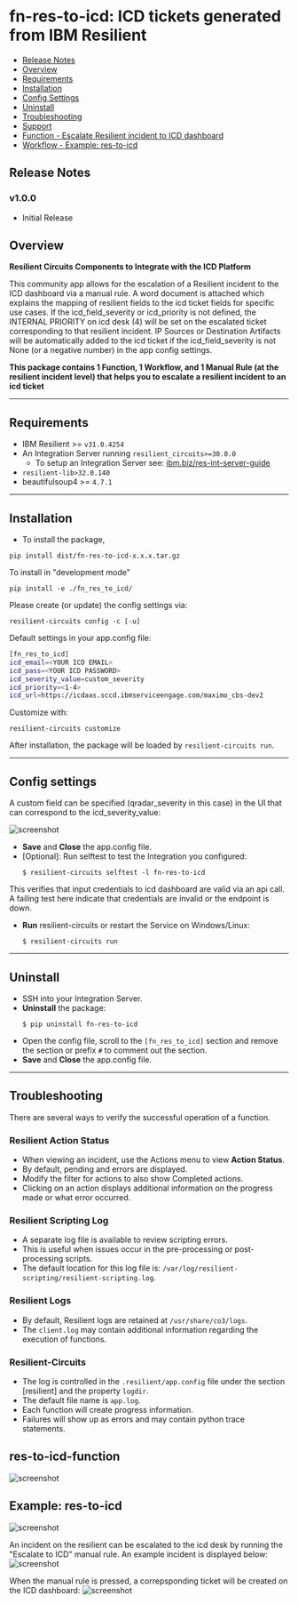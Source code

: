 # fn-res-to-icd: ICD tickets generated from IBM Resilient

- [Release Notes](#release-notes)
- [Overview](#overview)
- [Requirements](#requirements)
- [Installation](#installation)
- [Config Settings](#config-settings)
- [Uninstall](#uninstall)
- [Troubleshooting](#troubleshooting)
- [Support](#support)
- [Function - Escalate Resilient incident to ICD dashboard](#function---res-to-icd-function)
- [Workflow - Example: res-to-icd](#workflow---example:res-to-icd)

## Release Notes
<!--
  Specify all changes in this release. Do not remove the release 
  notes of a previous release
-->
### v1.0.0
* Initial Release

## Overview
<!--
  Provide a high-level description of the function itself and its remote software or application.
  The text below is parsed from the "description" and "long_description" attributes in the setup.py file
-->
**Resilient Circuits Components to Integrate with the ICD Platform**

This community app allows for the escalation of a Resilient incident to the ICD dashboard via a manual rule. A word document is attached which explains the mapping of resilient fields to the icd ticket fields for specific use cases. If the icd_field_severity or icd_priority is not defined, the INTERNAL PRIORITY on icd desk (4) will be set on the escalated ticket corresponding to that resilient incident. IP Sources or Destination Artifacts will be automatically added to the icd ticket if the icd_field_severity is not None (or a negative number) in the app config settings.

**This package contains 1 Function, 1 Workflow, and 1 Manual Rule (at the resilient incident level) that helps you to escalate a resilient incident to an icd ticket**

---
## Requirements
<!--
  List any Requirements 
-->
* IBM Resilient >= `v31.0.4254`
* An Integration Server running `resilient_circuits>=30.0.0`
  * To setup an Integration Server see: [ibm.biz/res-int-server-guide](https://ibm.biz/res-int-server-guide)
* `resilient-lib>32.0.140`
* beautifulsoup4 >= `4.7.1`

---
## Installation

* To install the package,

`pip install dist/fn-res-to-icd-x.x.x.tar.gz`

To install in "development mode"

`pip install -e ./fn_res_to_icd/`

Please create (or update) the config settings via:

`resilient-circuits config -c [-u]`

Default settings in your app.config file:

```bash
[fn_res_to_icd]
icd_email=<YOUR ICD EMAIL>
icd_pass=<YOUR ICD PASSWORD>
icd_severity_value=custom_severity
icd_priority=<1-4>
icd_url=https://icdaas.sccd.ibmserviceengage.com/maximo_cbs-dev2
```

Customize with:

`resilient-circuits customize`

After installation, the package will be loaded by `resilient-circuits run`.

---

## Config settings

A custom field can be specified (qradar_severity in this case) in the UI that can correspond to the icd_severity_value:

![screenshot](./screenshots/4.png)

* **Save** and **Close** the app.config file.
* [Optional]: Run selftest to test the Integration you configured:
  ```
  $ resilient-circuits selftest -l fn-res-to-icd 
  ```
This verifies that input credentials to icd dashboard are valid via an api call. A failing test here indicate that credentials are invalid or the endpoint is down.
* **Run** resilient-circuits or restart the Service on Windows/Linux:
  ```
  $ resilient-circuits run
  ```

---
## Uninstall
* SSH into your Integration Server.
* **Uninstall** the package:
  ```
  $ pip uninstall fn-res-to-icd
  ```
* Open the config file, scroll to the `[fn_res_to_icd]` section and remove the section or prefix `#` to comment out the section.
* **Save** and **Close** the app.config file.

---
## Troubleshooting
There are several ways to verify the successful operation of a function.

### Resilient Action Status
* When viewing an incident, use the Actions menu to view **Action Status**.
* By default, pending and errors are displayed.
* Modify the filter for actions to also show Completed actions.
* Clicking on an action displays additional information on the progress made or what error occurred.

### Resilient Scripting Log
* A separate log file is available to review scripting errors.
* This is useful when issues occur in the pre-processing or post-processing scripts.
* The default location for this log file is: `/var/log/resilient-scripting/resilient-scripting.log`.

### Resilient Logs
* By default, Resilient logs are retained at `/usr/share/co3/logs`.
* The `client.log` may contain additional information regarding the execution of functions.

### Resilient-Circuits
* The log is controlled in the `.resilient/app.config` file under the section [resilient] and the property `logdir`.
* The default file name is `app.log`.
* Each function will create progress information.
* Failures will show up as errors and may contain python trace statements.

## res-to-icd-function

![screenshot](./screenshots/1.png)

## Example: res-to-icd

![screenshot](./screenshots/0.png)

An incident on the resilient can be escalated to the icd desk by running the "Escalate to ICD" manual rule. An example incident is displayed below:
![screenshot](./screenshots/2.png)

When the manual rule is pressed, a correpsponding ticket will be created on the ICD dashboard:
![screenshot](./screenshots/3.png)
